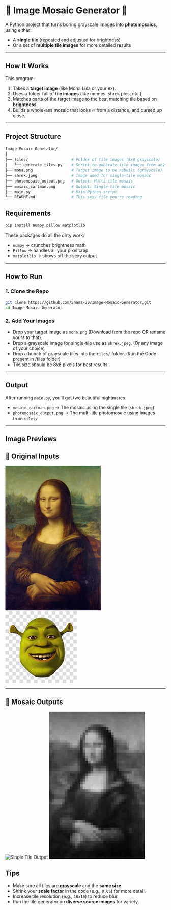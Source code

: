 # 🧩 Image Mosaic Generator 🎨

A Python project that turns boring grayscale images into **photomosaics**, using either:
- A **single tile** (repeated and adjusted for brightness)
- Or a set of **multiple tile images** for more detailed results

---

## How It Works

This program:
1. Takes a **target image** (like Mona Lisa or your ex).
2. Uses a folder full of **tile images** (like memes, shrek pics, etc.).
3. Matches parts of the target image to the best matching tile based on **brightness**.
4. Builds a whole-ass mosaic that looks 🔥 from a distance, and cursed up close.

---

## Project Structure

```bash
Image-Mosaic-Generator/
│
├── tiles/                   # Folder of tile images (8x8 grayscale)
│   └── generate_tiles.py    # Script to generate tile images from any source
├── mona.png                 # Target image to be rebuilt (grayscale)
├── shrek.jpeg               # Image used for single-tile mosaic
├── photomosaic_output.png   # Output: Multi-tile mosaic
├── mosaic_cartman.png       # Output: Single-tile mosaic
├── main.py                  # Main Python script
└── README.md                # This sexy file you're reading
```             

## Requirements

```bash
pip install numpy pillow matplotlib
```

These packages do all the dirty work:

- `numpy` → crunches brightness math  
- `Pillow` → handles all your pixel crap  
- `matplotlib` → shows off the sexy output

---

## How to Run

### 1. Clone the Repo

```bash
git clone https://github.com/Shams-20/Image-Mosaic-Generator.git
cd Image-Mosaic-Generator
```

### 2️. Add Your Images

- Drop your target image as `mona.png` (Download from the repo OR rename yours to that).
- Drop a grayscale image for single-tile use as `shrek.jpeg`. (Or any image of your choice)
- Drop a bunch of grayscale tiles into the `tiles/` folder. (Run the Code present in /tiles folder)
- Tile size should be 8x8 pixels for best results.

---

## Output

After running `main.py`, you’ll get two beautiful nightmares:

- `mosaic_cartman.png` → The mosaic using the single tile (`shrek.jpeg`)  
- `photomosaic_output.png` → The multi-tile photomosaic using images from `tiles/`

---

## Image Previews 

## 🎯 Original Inputs

<p float="left">
  <img src="mona.png" width="300" alt="Mona Input" />
  <img src="shrek.jpeg"  alt="Shrek Tile" />
</p>

---

## 🧩 Mosaic Outputs

<p float="left">
  <img src="mosaic_single.png" width="300" alt="Single Tile Output" />
  <img src="mosaic_photo.png" width="300" alt="Photomosaic Output" />
</p>



## Tips

- Make sure all tiles are **grayscale** and the **same size**.  
- Shrink your **scale factor** in the code (e.g., `0.05`) for more detail.  
- Increase tile resolution (e.g., `16x16`) to reduce blur.  
- Run the tile generator on **diverse source images** for variety.
